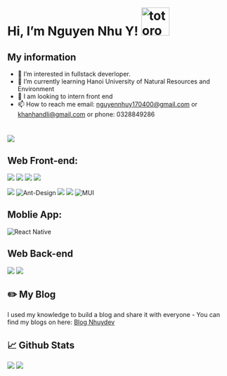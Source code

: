 
# Hi, I’m Nguyen Nhu Y!   <img src="https://emoji.gg/assets/emoji/7803-neco-arc.png" width="64px" height="64px" alt="totoro">

## My information

- 👀 I’m interested in fullstack deverloper.
- 🌱 I’m currently learning Hanoi University of Natural Resources and Environment
- 💞️ I am looking to intern front end
- 📫 How to reach me email: nguyennhuy170400@gmail.com or khanhandli@gmail.com or phone: 0328849286
#
<img src="https://komarev.com/ghpvc/?username=khanhandli&color=blue">

## Web Front-end:

<img src="https://img.shields.io/badge/javascript-%23323330.svg?style=for-the-badge&logo=javascript&logoColor=%23F7DF1E"> <img src="https://img.shields.io/badge/react-%2320232a.svg?style=for-the-badge&logo=react&logoColor=%2361DAFB"> <img src="https://img.shields.io/badge/typescript-%23007ACC.svg?style=for-the-badge&logo=typescript&logoColor=white">   <img src="https://img.shields.io/badge/redux-%23593d88.svg?style=for-the-badge&logo=redux&logoColor=white"> 

<img src="https://img.shields.io/badge/html5-%23E34F26.svg?style=for-the-badge&logo=html5&logoColor=white"> ![Ant-Design](https://img.shields.io/badge/-AntDesign-%230170FE?style=for-the-badge&logo=ant-design&logoColor=white) <img src="https://img.shields.io/badge/css3-%231572B6.svg?style=for-the-badge&logo=css3&logoColor=white"> <img src="https://img.shields.io/badge/tailwindcss-%2338B2AC.svg?style=for-the-badge&logo=tailwind-css&logoColor=white"> ![MUI](https://img.shields.io/badge/MUI-%230081CB.svg?style=for-the-badge&logo=material-ui&logoColor=white)

## Moblie App:

![React Native](https://img.shields.io/badge/react_native-%2320232a.svg?style=for-the-badge&logo=react&logoColor=%2361DAFB)

## Web Back-end
<img src="https://img.shields.io/badge/express.js-%23404d59.svg?style=for-the-badge&logo=express&logoColor=%2361DAFB"> <img src="https://img.shields.io/badge/node.js-6DA55F?style=for-the-badge&logo=node.js&logoColor=white"> 

## ✏️ My Blog

I used my knowledge to build a blog and share it with everyone - You can find my blogs on here: <a href="https://nhuydev.tk"> Blog Nhuydev </a>

## 📈 Github Stats

<img src="https://github-readme-stats.vercel.app/api?username=khanhandli&theme=tokyonight&show_icons=true&count_private=true"> <img src="https://github-readme-stats.vercel.app/api/top-langs/?username=khanhandli&theme=tokyonight&layout=compact&langs_count=6">

